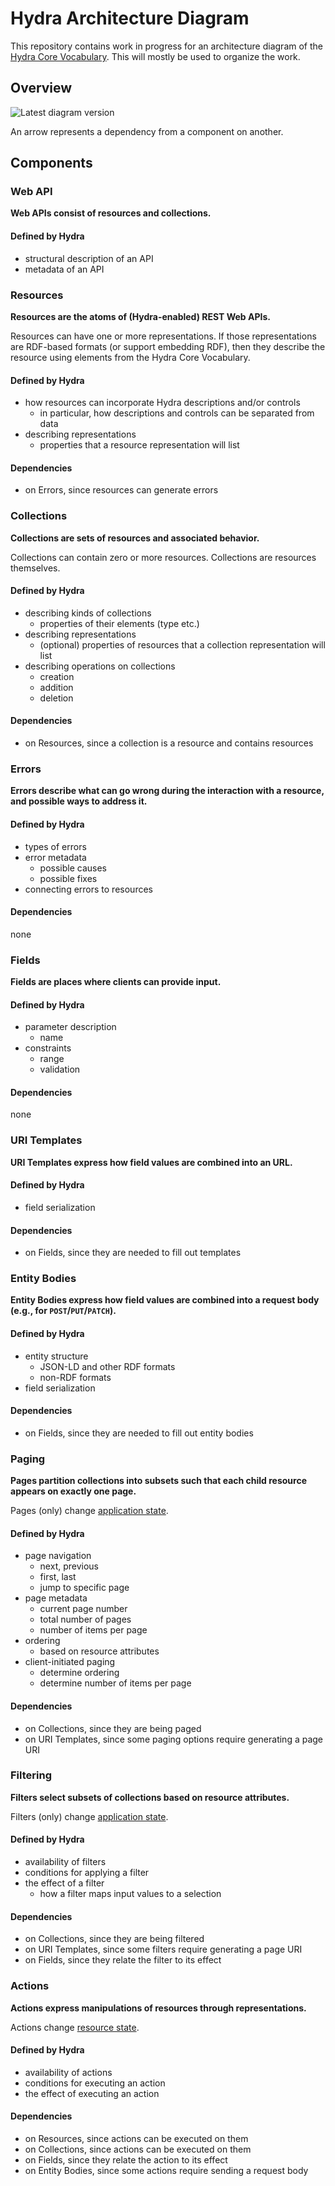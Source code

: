 # Hydra Architecture Diagram

This repository contains work in progress for an architecture diagram of the
[Hydra Core Vocabulary](http://www.hydra-cg.com/spec/latest/core/).
This will mostly be used to organize the work.


## Overview

![Latest diagram version](https://hydracg.github.io/Specifications/drafts/diagram/hydra-architecture-diagram.svg)

An arrow represents a dependency from a component on another.


## Components

### Web API
**Web APIs consist of resources and collections.**


#### Defined by Hydra
- structural description of an API
- metadata of an API


### Resources
**Resources are the atoms of (Hydra-enabled) REST Web APIs.**

Resources can have one or more representations.
If those representations are RDF-based formats (or support embedding RDF),
then they describe the resource using elements from the Hydra Core Vocabulary.


#### Defined by Hydra
- how resources can incorporate Hydra descriptions and/or controls
  - in particular, how descriptions and controls can be separated from data
- describing representations
  - properties that a resource representation will list


#### Dependencies
- on Errors, since resources can generate errors


### Collections
**Collections are sets of resources and associated behavior.**

Collections can contain zero or more resources.
Collections are resources themselves.


#### Defined by Hydra
- describing kinds of collections
  - properties of their elements (type etc.)
- describing representations
  - (optional) properties of resources that a collection representation will list
- describing operations on collections
  - creation
  - addition
  - deletion


#### Dependencies
- on Resources, since a collection is a resource and contains resources


### Errors
**Errors describe what can go wrong during the interaction with a resource,
and possible ways to address it.**


#### Defined by Hydra
- types of errors
- error metadata
  - possible causes
  - possible fixes
- connecting errors to resources


#### Dependencies
none


### Fields
**Fields are places where clients can provide input.**


#### Defined by Hydra
- parameter description
  - name
- constraints
  - range
  - validation


#### Dependencies
none


### URI Templates
**URI Templates express how field values are combined into an URL.**


#### Defined by Hydra
- field serialization


#### Dependencies
- on Fields, since they are needed to fill out templates


### Entity Bodies
**Entity Bodies express how field values are combined into a request body (e.g., for `POST`/`PUT`/`PATCH`).**


#### Defined by Hydra
- entity structure
  - JSON-LD and other RDF formats
  - non-RDF formats
- field serialization


#### Dependencies
- on Fields, since they are needed to fill out entity bodies


### Paging
**Pages partition collections into subsets such that
each child resource appears on exactly one page.**

Pages (only) change [application state](https://www.safaribooksonline.com/library/view/restful-web-services/9780596529260/ch04s05.html#id3189296).


#### Defined by Hydra
- page navigation
  - next, previous
  - first, last
  - jump to specific page
- page metadata
  - current page number
  - total number of pages
  - number of items per page
- ordering
  - based on resource attributes
- client-initiated paging
  - determine ordering
  - determine number of items per page


#### Dependencies
- on Collections, since they are being paged
- on URI Templates, since some paging options require generating a page URI


### Filtering
**Filters select subsets of collections based on resource attributes.**

Filters (only) change [application state](https://www.safaribooksonline.com/library/view/restful-web-services/9780596529260/ch04s05.html#id3189296).


#### Defined by Hydra
- availability of filters
- conditions for applying a filter
- the effect of a filter
  - how a filter maps input values to a selection


#### Dependencies
- on Collections, since they are being filtered
- on URI Templates, since some filters require generating a page URI
- on Fields, since they relate the filter to its effect


### Actions
**Actions express manipulations of resources through representations.**

Actions change [resource state](https://www.safaribooksonline.com/library/view/restful-web-services/9780596529260/ch04s05.html#id3189296).


#### Defined by Hydra
- availability of actions
- conditions for executing an action
- the effect of executing an action


#### Dependencies
- on Resources, since actions can be executed on them
- on Collections, since actions can be executed on them
- on Fields, since they relate the action to its effect
- on Entity Bodies, since some actions require sending a request body
